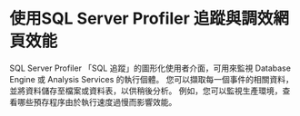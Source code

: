 # 使用SQL Server Profiler 追蹤與調效網頁效能

SQL Server Profiler 「SQL 追蹤」的圖形化使用者介面，可用來監視 Database Engine 或 Analysis Services 的執行個體。 
您可以擷取每一個事件的相關資料，並將資料儲存至檔案或資料表，以供稍後分析。 例如，您可以監視生產環境，查看哪些預存程序由於執行速度過慢而影響效能。
